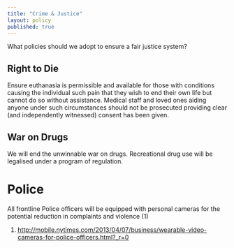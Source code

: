 ```yaml
---
title: "Crime & Justice"
layout: policy
published: true
---
```


What policies should we adopt to ensure a fair justice system?

## Right to Die

Ensure euthanasia is permissible and available for those with conditions causing the individual such pain that they wish to end their own life but cannot do so without assistance. Medical staff and loved ones aiding anyone under such circumstances should not be prosecuted providing clear (and independently witnessed) consent has been given.

## War on Drugs

We will end the unwinnable war on drugs. Recreational drug use will be legalised under a program of regulation.

# Police

All frontline Police officers will be equipped with personal cameras for the potential reduction in complaints and violence (1)

1. http://mobile.nytimes.com/2013/04/07/business/wearable-video-cameras-for-police-officers.html?_r=0